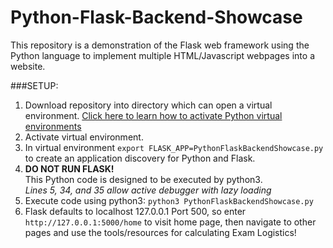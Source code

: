 # Python-Flask-Backend-Showcase
This repository is a demonstration of the Flask web framework using the Python language to implement multiple HTML/Javascript webpages into a website.


###SETUP:
1. Download repository into directory which can open a virtual environment. [Click here to learn how to activate Python virtual environments](https://docs.python.org/3/library/venv.html)
2. Activate virtual environment.
3. In virtual environment `export FLASK_APP=PythonFlaskBackendShowcase.py` to create an application discovery for Python and Flask.
4. __DO NOT RUN FLASK!__<br/>This Python code is designed to be executed by python3.<br/>*Lines 5, 34, and 35 allow active debugger with lazy loading*
5. Execute code using python3: `python3 PythonFlaskBackendShowcase.py`
6. Flask defaults to localhost 127.0.0.1 Port 500, so enter `http://127.0.0.1:5000/home` to visit home page, then navigate to other pages and use the tools/resources for calculating Exam Logistics!
